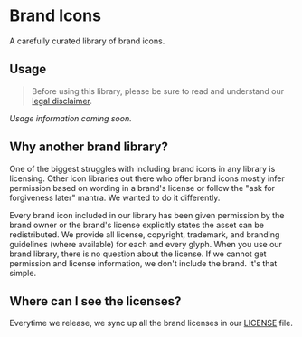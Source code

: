 # Brand Icons

A carefully curated library of brand icons.

## Usage

> Before using this library, please be sure to read and understand our [legal disclaimer](./LEGAL.md).

_Usage information coming soon._

## Why another brand library?

One of the biggest struggles with including brand icons in any library is licensing. Other icon libraries out there who offer brand icons mostly infer permission based on wording in a brand's license or follow the "ask for forgiveness later" mantra. We wanted to do it differently.

Every brand icon included in our library has been given permission by the brand owner or the brand's license explicitly states the asset can be redistributed. We provide all license, copyright, trademark, and branding guidelines (where available) for each and every glyph. When you use our brand library, there is no question about the license. If we cannot get permission and license information, we don't include the brand. It's that simple.

## Where can I see the licenses?

Everytime we release, we sync up all the brand licenses in our [LICENSE](./LICENSE) file.
